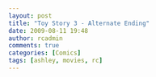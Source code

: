 ```yaml
---
layout: post
title: "Toy Story 3 - Alternate Ending"
date: 2009-08-11 19:48
author: rcadmin
comments: true
categories: [Comics]
tags: [ashley, movies, rc]
---
```

<a href="http://bitsmack.com/wp/2009/08/11/toy-story-3-alternate-ending/"><img src="http://dl.bitsmack.com/uploads/2009/08/20090811.jpg" alt="" title="" class="alignnone size-full wp-image-1663" /></a>
